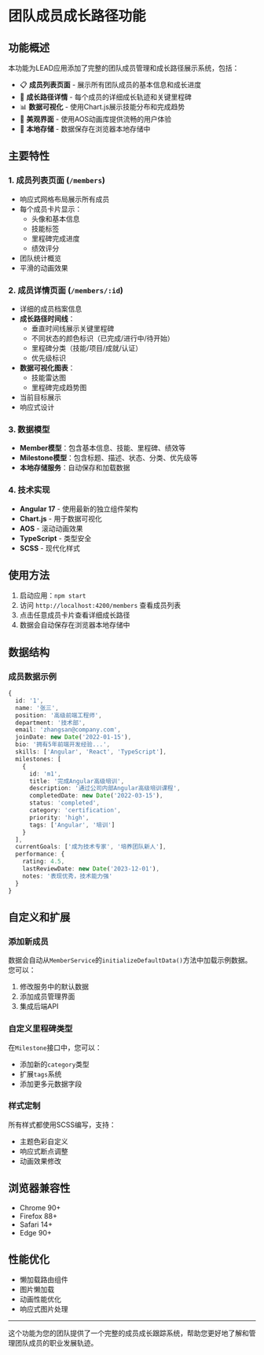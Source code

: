 # 团队成员成长路径功能

## 功能概述

本功能为LEAD应用添加了完整的团队成员管理和成长路径展示系统，包括：

- 📋 **成员列表页面** - 展示所有团队成员的基本信息和成长进度
- 🎯 **成长路径详情** - 每个成员的详细成长轨迹和关键里程碑
- 📊 **数据可视化** - 使用Chart.js展示技能分布和完成趋势
- 🎨 **美观界面** - 使用AOS动画库提供流畅的用户体验
- 💾 **本地存储** - 数据保存在浏览器本地存储中

## 主要特性

### 1. 成员列表页面 (`/members`)
- 响应式网格布局展示所有成员
- 每个成员卡片显示：
  - 头像和基本信息
  - 技能标签
  - 里程碑完成进度
  - 绩效评分
- 团队统计概览
- 平滑的动画效果

### 2. 成员详情页面 (`/members/:id`)
- 详细的成员档案信息
- **成长路径时间线**：
  - 垂直时间线展示关键里程碑
  - 不同状态的颜色标识（已完成/进行中/待开始）
  - 里程碑分类（技能/项目/成就/认证）
  - 优先级标识
- **数据可视化图表**：
  - 技能雷达图
  - 里程碑完成趋势图
- 当前目标展示
- 响应式设计

### 3. 数据模型
- **Member模型**：包含基本信息、技能、里程碑、绩效等
- **Milestone模型**：包含标题、描述、状态、分类、优先级等
- **本地存储服务**：自动保存和加载数据

### 4. 技术实现
- **Angular 17** - 使用最新的独立组件架构
- **Chart.js** - 用于数据可视化
- **AOS** - 滚动动画效果
- **TypeScript** - 类型安全
- **SCSS** - 现代化样式

## 使用方法

1. 启动应用：`npm start`
2. 访问 `http://localhost:4200/members` 查看成员列表
3. 点击任意成员卡片查看详细成长路径
4. 数据会自动保存在浏览器本地存储中

## 数据结构

### 成员数据示例
```typescript
{
  id: '1',
  name: '张三',
  position: '高级前端工程师',
  department: '技术部',
  email: 'zhangsan@company.com',
  joinDate: new Date('2022-01-15'),
  bio: '拥有5年前端开发经验...',
  skills: ['Angular', 'React', 'TypeScript'],
  milestones: [
    {
      id: 'm1',
      title: '完成Angular高级培训',
      description: '通过公司内部Angular高级培训课程',
      completedDate: new Date('2022-03-15'),
      status: 'completed',
      category: 'certification',
      priority: 'high',
      tags: ['Angular', '培训']
    }
  ],
  currentGoals: ['成为技术专家', '培养团队新人'],
  performance: {
    rating: 4.5,
    lastReviewDate: new Date('2023-12-01'),
    notes: '表现优秀，技术能力强'
  }
}
```

## 自定义和扩展

### 添加新成员
数据会自动从`MemberService`的`initializeDefaultData()`方法中加载示例数据。您可以：
1. 修改服务中的默认数据
2. 添加成员管理界面
3. 集成后端API

### 自定义里程碑类型
在`Milestone`接口中，您可以：
- 添加新的`category`类型
- 扩展`tags`系统
- 添加更多元数据字段

### 样式定制
所有样式都使用SCSS编写，支持：
- 主题色彩自定义
- 响应式断点调整
- 动画效果修改

## 浏览器兼容性

- Chrome 90+
- Firefox 88+
- Safari 14+
- Edge 90+

## 性能优化

- 懒加载路由组件
- 图片懒加载
- 动画性能优化
- 响应式图片处理

---

这个功能为您的团队提供了一个完整的成员成长跟踪系统，帮助您更好地了解和管理团队成员的职业发展轨迹。
